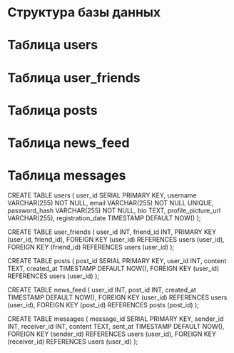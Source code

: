 # Структура базы данных
# Таблица users
# Таблица user_friends
# Таблица posts
# Таблица news_feed
# Таблица messages

CREATE TABLE users (
    user_id SERIAL PRIMARY KEY,
    username VARCHAR(255) NOT NULL,
    email VARCHAR(255) NOT NULL UNIQUE,
    password_hash VARCHAR(255) NOT NULL,
    bio TEXT,
    profile_picture_url VARCHAR(255),
    registration_date TIMESTAMP DEFAULT NOW()
);

CREATE TABLE user_friends (
    user_id INT,
    friend_id INT,
    PRIMARY KEY (user_id, friend_id),
    FOREIGN KEY (user_id) REFERENCES users (user_id),
    FOREIGN KEY (friend_id) REFERENCES users (user_id)
);

CREATE TABLE posts (
    post_id SERIAL PRIMARY KEY,
    user_id INT,
    content TEXT,
    created_at TIMESTAMP DEFAULT NOW(),
    FOREIGN KEY (user_id) REFERENCES users (user_id)
);

CREATE TABLE news_feed (
    user_id INT,
    post_id INT,
    created_at TIMESTAMP DEFAULT NOW(),
    FOREIGN KEY (user_id) REFERENCES users (user_id),
    FOREIGN KEY (post_id) REFERENCES posts (post_id)
);

CREATE TABLE messages (
    message_id SERIAL PRIMARY KEY,
    sender_id INT,
    receiver_id INT,
    content TEXT,
    sent_at TIMESTAMP DEFAULT NOW(),
    FOREIGN KEY (sender_id) REFERENCES users (user_id),
    FOREIGN KEY (receiver_id) REFERENCES users (user_id)
); 
